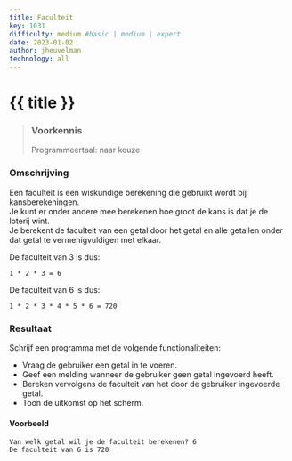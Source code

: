 ```yaml
---
title: Faculteit
key: 1031
difficulty: medium #basic | medium | expert
date: 2023-01-02
author: jheuvelman
technology: all
---
```




# {{ title }}

> ### Voorkennis
> Programmeertaal: naar keuze

### Omschrijving
Een faculteit is een wiskundige berekening die gebruikt wordt bij kansberekeningen.  
Je kunt er onder andere mee berekenen hoe groot de kans is dat je de loterij wint.  
Je berekent de faculteit van een getal door het getal en alle getallen onder dat getal te vermenigvuldigen met elkaar.

De faculteit van 3 is dus: 
```shell
1 * 2 * 3 = 6 
```
De faculteit van 6 is dus: 
```shell
1 * 2 * 3 * 4 * 5 * 6 = 720
```

### Resultaat
Schrijf een programma met de volgende functionaliteiten:

- Vraag de gebruiker een getal in te voeren.
- Geef een melding wanneer de gebruiker geen getal ingevoerd heeft.
- Bereken vervolgens de faculteit van het door de gebruiker ingevoerde getal.
- Toon de uitkomst op het scherm.

#### Voorbeeld
```shell
Van welk getal wil je de faculteit berekenen? 6 
De faculteit van 6 is 720
```

